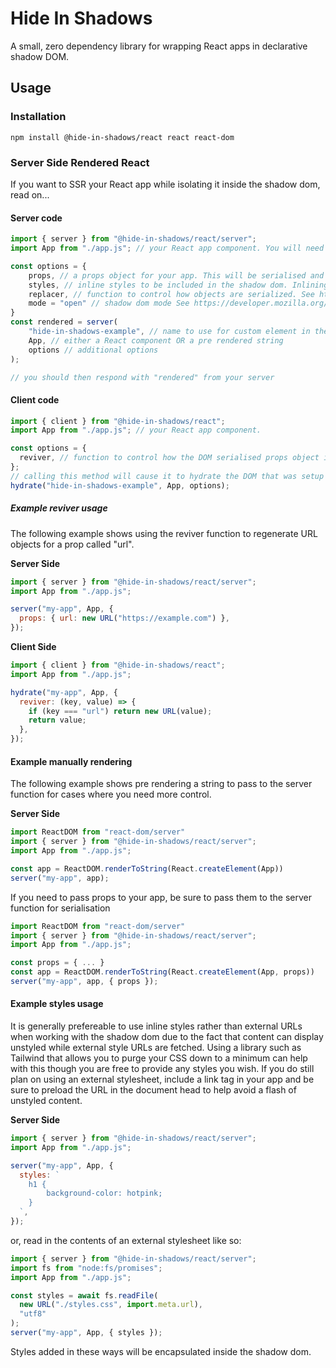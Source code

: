 # Hide In Shadows

A small, zero dependency library for wrapping React apps in declarative shadow DOM.

## Usage

### Installation

```
npm install @hide-in-shadows/react react react-dom
```

### Server Side Rendered React

If you want to SSR your React app while isolating it inside the shadow dom, read on...

#### Server code

```js
import { server } from "@hide-in-shadows/react/server";
import App from "./app.js"; // your React app component. You will need to bundle this if it is in JSX.

const options = {
    props, // a props object for your app. This will be serialised and made available when hydrating on the client side.
    styles, // inline styles to be included in the shadow dom. Inlining styles is good for avoiding FOUC issues. See example below.
    replacer, // function to control how objects are serialized. See https://developer.mozilla.org/en-US/docs/Web/JavaScript/Reference/Global_Objects/JSON/stringify
    mode = "open" // shadow dom mode See https://developer.mozilla.org/en-US/docs/Web/API/Web_components/Using_shadow_DOM. Defaults to "open"
}
const rendered = server(
    "hide-in-shadows-example", // name to use for custom element in the DOM
    App, // either a React component OR a pre rendered string
    options // additional options
);

// you should then respond with "rendered" from your server
```

#### Client code

```js
import { client } from "@hide-in-shadows/react";
import App from "./app.js"; // your React app component.

const options = {
  reviver, // function to control how the DOM serialised props object is deserialised. See https://developer.mozilla.org/en-US/docs/Web/JavaScript/Reference/Global_Objects/JSON/parse.
};
// calling this method will cause it to hydrate the DOM that was setup in the server code section above.
hydrate("hide-in-shadows-example", App, options);
```

##### Example reviver usage

The following example shows using the reviver function to regenerate URL objects for a prop called "url".

**Server Side**

```js
import { server } from "@hide-in-shadows/react/server";
import App from "./app.js";

server("my-app", App, {
  props: { url: new URL("https://example.com") },
});
```

**Client Side**

```js
import { client } from "@hide-in-shadows/react";
import App from "./app.js";

hydrate("my-app", App, {
  reviver: (key, value) => {
    if (key === "url") return new URL(value);
    return value;
  },
});
```

#### Example manually rendering

The following example shows pre rendering a string to pass to the server function for cases where you need more control.

**Server Side**

```js
import ReactDOM from "react-dom/server"
import { server } from "@hide-in-shadows/react/server";
import App from "./app.js";

const app = ReactDOM.renderToString(React.createElement(App))
server("my-app", app);
```

If you need to pass props to your app, be sure to pass them to the server function for serialisation

```js
import ReactDOM from "react-dom/server"
import { server } from "@hide-in-shadows/react/server";
import App from "./app.js";

const props = { ... }
const app = ReactDOM.renderToString(React.createElement(App, props))
server("my-app", app, { props });
```

#### Example styles usage

It is generally prefereable to use inline styles rather than external URLs when working with the shadow dom due to the fact that content can display unstyled while external style URLs are fetched.
Using a library such as Tailwind that allows you to purge your CSS down to a minimum can help with this though you are free to provide any styles you wish. If you do still plan on using an external stylesheet, include a link tag in your app and be sure to preload the URL in the document head to help avoid a flash of unstyled content.

**Server Side**

```js
import { server } from "@hide-in-shadows/react/server";
import App from "./app.js";

server("my-app", App, {
  styles: `
    h1 {
        background-color: hotpink;
    }
  `,
});
```

or, read in the contents of an external stylesheet like so:

```js
import { server } from "@hide-in-shadows/react/server";
import fs from "node:fs/promises";
import App from "./app.js";

const styles = await fs.readFile(
  new URL("./styles.css", import.meta.url),
  "utf8"
);
server("my-app", App, { styles });
```

Styles added in these ways will be encapsulated inside the shadow dom.
